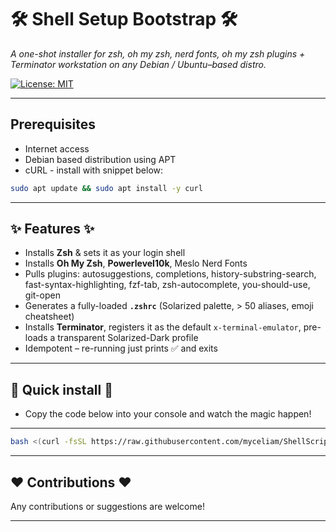
# 🛠️ Shell Setup Bootstrap 🛠️
_A one-shot installer for zsh, oh my zsh, nerd fonts, oh my zsh plugins + Terminator workstation on any Debian / Ubuntu–based distro._

[![License: MIT](https://img.shields.io/badge/License-MIT-blue.svg)](#license)


---

## Prerequisites
 
 * Internet access
 * Debian based distribution using APT
 * cURL - install with snippet below:
 ```bash
 sudo apt update && sudo apt install -y curl
```

---

## ✨ Features ✨

* Installs **Zsh** & sets it as your login shell  
* Installs **Oh My Zsh**, **Powerlevel10k**, Meslo Nerd Fonts  
* Pulls plugins: autosuggestions, completions, history-substring-search, fast-syntax-highlighting, fzf-tab, zsh-autocomplete, you-should-use, git-open  
* Generates a fully-loaded **`.zshrc`** (Solarized palette, > 50 aliases, emoji cheatsheet)  
* Installs **Terminator**, registers it as the default `x-terminal-emulator`, pre-loads a transparent Solarized-Dark profile  
* Idempotent – re-running just prints ✅ and exits

---

## 🚀 Quick install 🚀

 * Copy the code below into your console and watch the magic happen!
 
 ---

```bash
bash <(curl -fsSL https://raw.githubusercontent.com/myceliam/ShellScripts/main/shellsetup.sh)
```

---

## ❤️ Contributions ❤️

Any contributions or suggestions are welcome!

---
